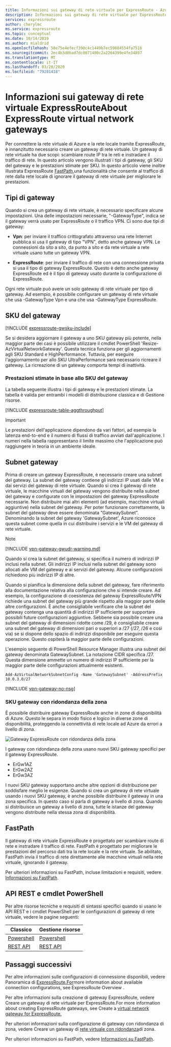 ```yaml
---
title: Informazioni sui gateway di rete virtuale per ExpressRoute - Azure | Microsoft Docs
description: Informazioni sui gateway di rete virtuale per ExpressRoute. Questo articolo fornisce informazioni su SKU e tipi di gateway.
services: expressroute
author: cherylmc
ms.service: expressroute
ms.topic: conceptual
ms.date: 10/14/2019
ms.author: mialdrid
ms.openlocfilehash: 58e75e4efecf390c4c1449b7ec59684554fa7516
ms.sourcegitcommit: 2ec4b3d0bad7dc0071400c2a2264399e4fe34897
ms.translationtype: MT
ms.contentlocale: it-IT
ms.lasthandoff: 03/28/2020
ms.locfileid: "79281418"
---
```

# <a name="about-expressroute-virtual-network-gateways"></a>Informazioni sui gateway di rete virtuale ExpressRouteAbout ExpressRoute virtual network gateways

Per connettere la rete virtuale di Azure e la rete locale tramite ExpressRoute, è innanzitutto necessario creare un gateway di rete virtuale. Un gateway di rete virtuale ha due scopi: scambiare route IP tra le reti e instradare il traffico di rete. In questo articolo vengono illustrati i tipi di gateway, gli SKU del gateway e le prestazioni stimate per SKU. In questo articolo viene inoltre illustrata ExpressRoute [FastPath,](#fastpath)una funzionalità che consente al traffico di rete dalla rete locale di ignorare il gateway di rete virtuale per migliorare le prestazioni.

## <a name="gateway-types"></a>Tipi di gateway

Quando si crea un gateway di rete virtuale, è necessario specificare alcune impostazioni. Una delle impostazioni necessarie, "-GatewayType", indica se il gateway verrà usato per ExpressRoute o il traffico VPN. Ci sono due tipi di gateway:

* **Vpn**: per inviare il traffico crittografato attraverso una rete Internet pubblica si usa il gateway di tipo "VPN", detto anche gateway VPN. Le connessioni da sito a sito, da punto a sito e da rete virtuale a rete virtuale usano tutte un gateway VPN.

* **ExpressRoute**: per inviare il traffico di rete con una connessione privata si usa il tipo di gateway ExpressRoute. Questo è detto anche gateway ExpressRoute ed è il tipo di gateway usato durante la configurazione di ExpressRoute.

Ogni rete virtuale può avere un solo gateway di rete virtuale per tipo di gateway. Ad esempio, è possibile configurare un gateway di rete virtuale che usa -GatewayType Vpn e una che usa -GatewayType ExpressRoute.

## <a name="gateway-skus"></a><a name="gwsku"></a>SKU del gateway
[!INCLUDE [expressroute-gwsku-include](../../includes/expressroute-gwsku-include.md)]

Se si desidera aggiornare il gateway a uno SKU gateway più potente, nella maggior parte dei casi è possibile utilizzare il cmdlet PowerShell 'Resize-AzVirtualNetworkGateway'. Questa tecnica funziona per gli aggiornamenti agli SKU Standard e HighPerformance. Tuttavia, per eseguire l'aggiornamento per allo SKU UltraPerformance sarà necessario ricreare il gateway. La ricreazione di un gateway comporta tempi di inattività.

### <a name="estimated-performances-by-gateway-sku"></a><a name="aggthroughput"></a>Prestazioni stimate in base allo SKU del gateway
La tabella seguente illustra i tipi di gateway e le prestazioni stimate. La tabella è valida per entrambi i modelli di distribuzione classica e di Gestione risorse.

[!INCLUDE [expressroute-table-aggthroughput](../../includes/expressroute-table-aggtput-include.md)]

> [!IMPORTANT]
> Le prestazioni dell'applicazione dipendono da vari fattori, ad esempio la latenza end-to-end e il numero di flussi di traffico avviati dall'applicazione. I numeri nella tabella rappresentano il limite massimo che l'applicazione può raggiungere in teoria in un ambiente ideale.
>
>

## <a name="gateway-subnet"></a><a name="gwsub"></a>Subnet gateway

Prima di creare un gateway ExpressRoute, è necessario creare una subnet del gateway. La subnet del gateway contiene gli indirizzi IP usati dalle VM e dai servizi del gateway di rete virtuale. Quando si crea il gateway di rete virtuale, le macchine virtuali del gateway vengono distribuite nella subnet del gateway e configurate con le impostazioni del gateway ExpressRoute necessarie. Non distribuire mai altri elementi (ad esempio, macchine virtuali aggiuntive) nella subnet del gateway. Per poter funzionare correttamente, la subnet del gateway deve essere denominata "GatewaySubnet". Denominando la subnet del gateway 'GatewaySubnet', Azure riconosce questa subnet come quella in cui distribuire i servizi e le VM del gateway di rete virtuale.

>[!NOTE]
>[!INCLUDE [vpn-gateway-gwudr-warning.md](../../includes/vpn-gateway-gwudr-warning.md)]
>

Quando si crea la subnet del gateway, si specifica il numero di indirizzi IP inclusi nella subnet. Gli indirizzi IP inclusi nella subnet del gateway sono allocati alle VM del gateway e ai servizi del gateway. Alcune configurazioni richiedono più indirizzi IP di altre. 

Quando si pianifica la dimensione della subnet del gateway, fare riferimento alla documentazione relativa alla configurazione che si intende creare. Ad esempio, la configurazione di coesistenza del gateway ExpressRoute/VPN richiede una subnet del gateway più grande rispetto alla maggior parte delle altre configurazioni. È anche consigliabile verificare che la subnet del gateway contenga una quantità di indirizzi IP sufficiente per supportare possibili future configurazioni aggiuntive. Sebbene sia possibile creare una subnet del gateway di dimensioni ridotte come /29, è consigliabile creare una subnet del gateway di dimensioni pari o superiori a /27 (/27, /26 e così via) se si dispone dello spazio di indirizzi disponibile per eseguire questa operazione. Questo ospiterà la maggior parte delle configurazioni.

L'esempio seguente di PowerShell Resource Manager illustra una subnet del gateway denominata GatewaySubnet. La notazione CIDR specifica /27. Questa dimensione ammette un numero di indirizzi IP sufficiente per la maggior parte delle configurazioni attualmente esistenti.

```azurepowershell-interactive
Add-AzVirtualNetworkSubnetConfig -Name 'GatewaySubnet' -AddressPrefix 10.0.3.0/27
```

[!INCLUDE [vpn-gateway-no-nsg](../../includes/vpn-gateway-no-nsg-include.md)]

### <a name="zone-redundant-gateway-skus"></a><a name="zrgw"></a>SKU gateway con ridondanza della zona

È possibile distribuire gateway ExpressRoute anche in zone di disponibilità di Azure. Questo le separa in modo fisico e logico in diverse zone di disponibilità, proteggendo la connettività di rete locale ad Azure da errori a livello di zona.

![Gateway ExpressRoute con ridondanza della zona](./media/expressroute-about-virtual-network-gateways/zone-redundant.png)

I gateway con ridondanza della zona usano nuovi SKU gateway specifici per il gateway ExpressRoute.

* ErGw1AZ
* ErGw2AZ
* ErGw3AZ

I nuovi SKU gateway supportano anche altre opzioni di distribuzione per soddisfare meglio le esigenze. Quando si crea un gateway di rete virtuale usando i nuovi SKU gateway, è anche possibile distribuire il gateway in una zona specifica. In questo caso si parla di gateway a livello di zona. Quando si distribuisce un gateway a livello di zona, tutte le istanze del gateway vengono distribuite nella stessa zona di disponibilità.

## <a name="fastpath"></a><a name="fastpath"></a>FastPath

Il gateway di rete virtuale ExpressRoute è progettato per scambiare route di rete e instradare il traffico di rete. FastPath è progettato per migliorare le prestazioni del percorso dati tra la rete locale e la rete virtuale. Se abilitato, FastPath invia il traffico di rete direttamente alle macchine virtuali nella rete virtuale, ignorando il gateway.

Per ulteriori informazioni su FastPath, incluse limitazioni e requisiti, vedere [Informazioni su FastPath](about-fastpath.md).

## <a name="rest-apis-and-powershell-cmdlets"></a><a name="resources"></a>API REST e cmdlet PowerShell
Per altre risorse tecniche e requisiti di sintassi specifici quando si usano le API REST e i cmdlet PowerShell per le configurazioni di gateway di rete virtuale, vedere le pagine seguenti:

| **Classico** | **Gestione risorse** |
| --- | --- |
| [Powershell](https://docs.microsoft.com/powershell/module/servicemanagement/azure/?view=azuresmps-4.0.0#azure) |[Powershell](https://docs.microsoft.com/powershell/module/az.network#networking) |
| [REST API](https://msdn.microsoft.com/library/jj154113.aspx) |[REST API](https://msdn.microsoft.com/library/mt163859.aspx) |

## <a name="next-steps"></a>Passaggi successivi

Per altre informazioni sulle configurazioni di connessione disponibili, vedere Panoramica di [ExpressRoute.For](expressroute-introduction.md)more information about available connection configurations, see ExpressRoute Overview .

Per altre informazioni sulla creazione di gateway ExpressRoute, vedere Creare un gateway di rete virtuale per ExpressRoute.For more information about creating ExpressRoute gateways, see Create a [virtual network gateway for ExpressRoute.](expressroute-howto-add-gateway-resource-manager.md)

Per ulteriori informazioni sulla configurazione di gateway con ridondanza di zona, vedere Creare un gateway di [rete virtuale con ridondanza](../../articles/vpn-gateway/create-zone-redundant-vnet-gateway.md)di zona.

Per ulteriori informazioni su FastPath, vedere [Informazioni su FastPath](about-fastpath.md).